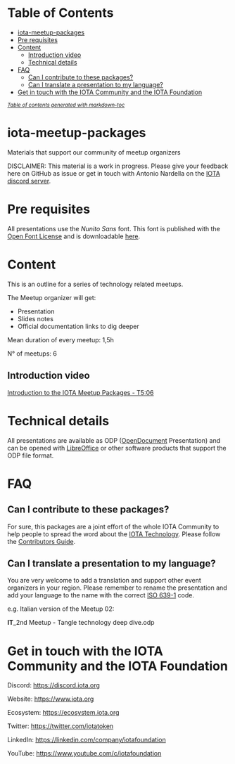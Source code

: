 # Table of Contents

- [iota-meetup-packages](#iota-meetup-packages)
- [Pre requisites](#pre-requisites)
- [Content](#content)
  * [Introduction video](#introduction-video)
  * [Technical details](#technical-details)
- [FAQ](#faq)
  * [Can I contribute to these packages?](#can-i-contribute-to-these-packages-)
  * [Can I translate a presentation to my language?](#can-i-translate-a-presentation-to-my-language-)
- [Get in touch with the IOTA Community and the IOTA Foundation](#get-in-touch-with-the-iota-community-and-the-iota-foundation)

<small><i><a href='http://ecotrust-canada.github.io/markdown-toc/'>Table of contents generated with markdown-toc</a></i></small>

# iota-meetup-packages
Materials that support our community of meetup organizers

DISCLAIMER: This material is a work in progress. Please give your feedback here on GitHub as issue or get in touch with Antonio Nardella on the [IOTA discord server](https://discord.iota.org).

# Pre requisites
All presentations use the *Nunito Sans* font. This font is published with the [Open Font License](http://scripts.sil.org/cms/scripts/page.php?site_id=nrsi&id=OFL_web) and is downloadable [here](https://fonts.google.com/specimen/Nunito+Sans).

# Content
This is an outline for a series of technology related meetups.

The Meetup organizer will get:

* Presentation
* Slides notes
* Official documentation links to dig deeper

Mean duration of every meetup: 1,5h

N° of meetups: 6

## Introduction video
[Introduction to the IOTA Meetup Packages - T5:06](https://youtu.be/UETux2TM5Zw)

# Technical details
All presentations are available as ODP ([OpenDocument](https://en.wikipedia.org/wiki/OpenDocument) Presentation) and can be opened with [LibreOffice](https://www.libreoffice.org/) or other software products that support the ODP file format.

# FAQ

## Can I contribute to these packages?

For sure, this packages are a joint effort of the whole IOTA Community to help people to spread the word about the [IOTA Technology](https://www.iota.org). Please follow the [Contributors Guide](CONTRIBUTING.md).

## Can I translate a presentation to my language?

You are very welcome to add a translation and support other event organizers in your region. Please remember to rename the presentation and add your language to the name with the correct [ISO 639-1](https://en.wikipedia.org/wiki/List_of_ISO_639-1_codes) code.

e.g. Italian version of the Meetup 02:

**IT**_2nd Meetup - Tangle technology deep dive.odp

# Get in touch with the IOTA Community and the IOTA Foundation

Discord:
https://discord.iota.org

Website:
https://www.iota.org

Ecosystem:
https://ecosystem.iota.org

Twitter:
https://twitter.com/iotatoken

LinkedIn:
https://linkedin.com/company/iotafoundation

YouTube:
https://www.youtube.com/c/iotafoundation
